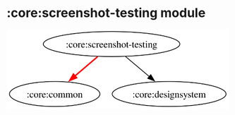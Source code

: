 # :core:screenshot-testing module

![Dependency graph](../../docs/images/graphs/dep_graph_core_screenshot_testing.svg)
